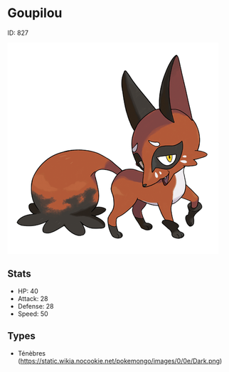 # Goupilou


ID: 827

![](https://raw.githubusercontent.com/PokeAPI/sprites/master/sprites/pokemon/other/official-artwork/827.png "Goupilou")

## Stats


 - HP: 40
 - Attack: 28
 - Defense: 28
 - Speed: 50

## Types


 - Ténèbres (https://static.wikia.nocookie.net/pokemongo/images/0/0e/Dark.png)
